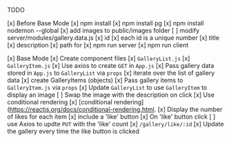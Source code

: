 TODO

[x] Before Base Mode 
    [x] npm install
    [x] npm install pg
    [x] npm install nodemon --global
    [x] add images to public/images folder
    [ ] modify server/modules/gallery.data.js 
        [x] id
            [x] each id is a unique number
        [x] title
        [x] description
        [x] path for
    [x] npm run server
    [x] npm run client

[x] Base Mode
    [x] Create component files
        [x] `GalleryList.js`
        [x] `GalleryItem.js`
    [x] Use axios to create `GET` in `App.js`
    [x] Pass gallery data stored in `App.js` to `GalleryList` via `props`
        [x] iterate over the list of gallery data
        [x] create GalleryItems (objects)
    [x] Pass gallery items to `GalleryItem.js` via `props`
        [x] Update  `GalleryList` to use `GalleryItem` to display an image
        [ ] Swap the image with the description on click
            [x] Use conditional rendering
            [x] [conditional rendering](https://reactjs.org/docs/conditional-rendering.html.
        [x] Display the number of likes for each item 
            [x] include a 'like' button
        [x] On 'like' button click
            [ ] use Axios to updte `PUT` with the 'like' count
            [x] `/gallery/like/:id`
            [x] Update the gallery every time the like button is clicked
